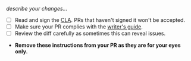 _describe your changes..._

- [ ] Read and sign the [CLA][1]. PRs that haven't signed it won't be accepted.
- [ ] Make sure your PR complies with the [writer's guide][2].
- [ ] Review the diff carefully as sometimes this can reveal issues.
- __Remove these instructions from your PR as they are for your eyes only.__


[1]: https://cla.js.foundation/webpack/webpack.js.org
[2]: https://webpack.js.org/content/writers-guide/

